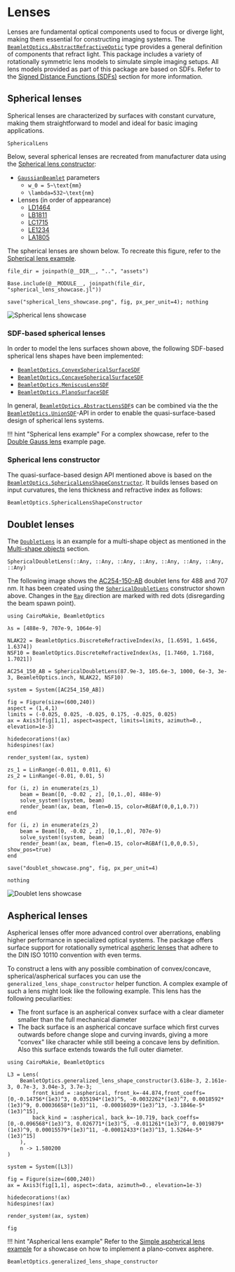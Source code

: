 # Lenses

Lenses are fundamental optical components used to focus or diverge light, making them essential for constructing imaging systems. The [`BeamletOptics.AbstractRefractiveOptic`](@ref) type provides a general definition of components that refract light. This package includes a variety of rotationally symmetric lens models to simulate simple imaging setups. All lens models provided as part of this package are based on SDFs. Refer to the [Signed Distance Functions (SDFs)](@ref) section for more information.

## Spherical lenses

Spherical lenses are characterized by surfaces with constant curvature, making them straightforward to model and ideal for basic imaging applications. 

```@docs; canonical=false
SphericalLens
```

Below, several spherical lenses are recreated from manufacturer data using the [Spherical lens constructor](@ref):

- [`GaussianBeamlet`](@ref) parameters
    - ``w_0 = 5~\text{mm}``
    - ``\lambda=532~\text{nm}``
- Lenses (in order of appearance)
    - [LD1464](https://www.thorlabs.com/thorproduct.cfm?partnumber=LD1464)
    - [LB1811](https://www.thorlabs.com/thorproduct.cfm?partnumber=LB1811)
    - [LC1715](https://www.thorlabs.com/thorproduct.cfm?partnumber=LC1715)
    - [LE1234](https://www.thorlabs.com/thorproduct.cfm?partnumber=LE1234)
    - [LA1805](https://www.thorlabs.com/thorproduct.cfm?partnumber=LA1805)

The spherical lenses are shown below. To recreate this figure, refer to the [Spherical lens example](@ref).

```@eval
file_dir = joinpath(@__DIR__, "..", "assets")

Base.include(@__MODULE__, joinpath(file_dir, "spherical_lens_showcase.jl"))

save("spherical_lens_showcase.png", fig, px_per_unit=4); nothing
```

![Spherical lens showcase](spherical_lens_showcase.png)

### SDF-based spherical lenses

In order to model the lens surfaces shown above, the following SDF-based spherical lens shapes have been implemented:

- [`BeamletOptics.ConvexSphericalSurfaceSDF`](@ref)
- [`BeamletOptics.ConcaveSphericalSurfaceSDF`](@ref)
- [`BeamletOptics.MeniscusLensSDF`](@ref)
- [`BeamletOptics.PlanoSurfaceSDF`](@ref)

In general, [`BeamletOptics.AbstractLensSDF`](@ref)s can be combined via the the [`BeamletOptics.UnionSDF`](@ref)-API in order to enable the quasi-surface-based design of spherical lens systems.

!!! hint "Spherical lens example"
    For a complex showcase, refer to the [Double Gauss lens](@ref) example page.

### Spherical lens constructor

The quasi-surface-based design API mentioned above is based on the [`BeamletOptics.SphericalLensShapeConstructor`](@ref). It builds lenses based on input curvatures, the lens thickness and refractive index as follows:

```@docs; canonical=false
BeamletOptics.SphericalLensShapeConstructor
```

## Doublet lenses

The [`DoubletLens`](@ref) is an example for a multi-shape object as mentioned in the [Multi-shape objects](@ref) section.

```@docs; canonical=false
SphericalDoubletLens(::Any, ::Any, ::Any, ::Any, ::Any, ::Any, ::Any, ::Any)
```

The following image shows the [AC254-150-AB](https://www.thorlabs.com/thorproduct.cfm?partnumber=AC254-150-AB) doublet lens for 488 and 707 nm. It has been created using the [`SphericalDoubletLens`](@ref) constructor shown above. Changes in the [`Ray`](@ref) direction are marked with red dots (disregarding the beam spawn point).


```@eval
using CairoMakie, BeamletOptics

λs = [488e-9, 707e-9, 1064e-9]

NLAK22 = BeamletOptics.DiscreteRefractiveIndex(λs, [1.6591, 1.6456, 1.6374])
NSF10 = BeamletOptics.DiscreteRefractiveIndex(λs, [1.7460, 1.7168, 1.7021])

AC254_150_AB = SphericalDoubletLens(87.9e-3, 105.6e-3, 1000, 6e-3, 3e-3, BeamletOptics.inch, NLAK22, NSF10)

system = System([AC254_150_AB])

fig = Figure(size=(600,240))
aspect = (1,4,1)
limits = (-0.025, 0.025, -0.025, 0.175, -0.025, 0.025)
ax = Axis3(fig[1,1], aspect=aspect, limits=limits, azimuth=0., elevation=1e-3)

hidedecorations!(ax)
hidespines!(ax)

render_system!(ax, system)

zs_1 = LinRange(-0.011, 0.011, 6)
zs_2 = LinRange(-0.01, 0.01, 5)

for (i, z) in enumerate(zs_1)
    beam = Beam([0, -0.02 , z], [0,1.,0], 488e-9)
    solve_system!(system, beam)
    render_beam!(ax, beam, flen=0.15, color=RGBAf(0,0,1,0.7))
end

for (i, z) in enumerate(zs_2)
    beam = Beam([0, -0.02 , z], [0,1.,0], 707e-9)
    solve_system!(system, beam)
    render_beam!(ax, beam, flen=0.15, color=RGBAf(1,0,0,0.5), show_pos=true)
end

save("doublet_showcase.png", fig, px_per_unit=4)

nothing
```

![Doublet lens showcase](doublet_showcase.png)

## Aspherical lenses

Aspherical lenses offer more advanced control over aberrations, enabling higher performance in specialized optical systems. The package offers surface support for rotationally symetrical [aspheric lenses](https://en.wikipedia.org/wiki/Aspheric_lens) that adhere to the DIN ISO 10110 convention with even terms.

To construct a lens with any possible combination of convex/concave, spherical/aspherical surfaces you can use the `generalized_lens_shape_constructor` helper function. A complex example of such a lens might look like the following example. This lens has the following peculiarities:
- The front surface is an aspherical convex surface with a clear diameter smaller than the full mechanical diameter
- The back surface is an aspherical concave surface which first curves outwards before change slope and curving invards, giving a more "convex" like character while still beeing a concave lens by definition. Also this surface extends towards the full outer diameter.

```@example
using CairoMakie, BeamletOptics

L3 = Lens(
    BeamletOptics.generalized_lens_shape_constructor(3.618e-3, 2.161e-3, 0.7e-3, 3.04e-3, 3.7e-3;
        front_kind = :aspherical, front_k=-44.874,front_coeffs=[0,-0.14756*(1e3)^3, 0.035194*(1e3)^5, -0.0032262*(1e3)^7, 0.0018592*(1e3)^9, 0.00036658*(1e3)^11, -0.00016039*(1e3)^13, -3.1846e-5*(1e3)^15],
        back_kind = :aspherical, back_k=-10.719, back_coeffs=[0,-0.096568*(1e3)^3, 0.026771*(1e3)^5, -0.011261*(1e3)^7, 0.0019879*(1e3)^9, 0.00015579*(1e3)^11, -0.00012433*(1e3)^13, 1.5264e-5*(1e3)^15]
    ),
    n -> 1.580200
)

system = System([L3])

fig = Figure(size=(600,240))
ax = Axis3(fig[1,1], aspect=:data, azimuth=0., elevation=1e-3)

hidedecorations!(ax)
hidespines!(ax)

render_system!(ax, system)

fig
```

!!! hint "Aspherical lens example"
    Refer to the [Simple aspherical lens example](@ref) for a showcase on how to implement a plano-convex asphere.

```@docs; canonical=false
BeamletOptics.generalized_lens_shape_constructor
```